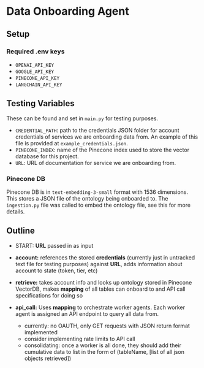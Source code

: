 # Data Onboarding Agent

## Setup
### Required .env keys
- `OPENAI_API_KEY`
- `GOOGLE_API_KEY`
- `PINECONE_API_KEY`
- `LANGCHAIN_API_KEY`

## Testing Variables
These can be found and set in `main.py` for testing purposes.
- `CREDENTIAL_PATH`: path to the credentials JSON folder for account credentials of services we are onboarding data from. An example of this file is provided at `example_credentials.json`.
- `PINECONE_INDEX`: name of the Pinecone index used to store the vector database for this project. 
- `URL`: URL of documentation for service we are onboarding from.

### Pinecone DB
Pinecone DB is in `text-embedding-3-small` format with 1536 dimensions. This stores a JSON file of the ontology being onboarded to. The `ingestion.py` file was called to embed the ontology file, see this for more details.


## Outline
- START: **URL** passed in as input 
- **account:** references the stored **credentials** (currently just in untracked text file for testing purposes) against **URL**, adds information about account to state (token, tier, etc)
- **retrieve:** takes account info and looks up ontology stored in Pinecone VectorDB, makes **mapping** of all tables can onboard to and API call specifications for doing so

- **api_call:** Uses **mapping** to orchestrate worker agents. Each worker agent is assigned an API endpoint to query all data from.
    - currently: no OAUTH, only GET requests with JSON return format implemented
    - consider implementing rate limits to API call
    - consolidating: once a worker is all done, they should add their cumulative data to list in the form of (tableName, [list of all json objects retrieved])

